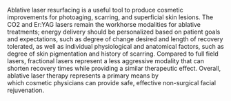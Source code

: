 Ablative laser resurfacing is a useful tool to produce cosmetic improvements for photoaging, scarring, and superficial skin lesions. The CO2 and Er:YAG lasers remain the workhorse modalities for ablative treatments; energy delivery should be personalized based on patient goals and expectations, such as degree of change desired and length of recovery tolerated, as well as individual physiological and anatomical factors, such as degree of skin pigmentation and history of scarring. Compared to full field lasers, fractional lasers represent a less aggressive modality that can shorten recovery times while providing a similar therapeutic effect. Overall, ablative laser therapy represents a primary means by which cosmetic physicians can provide safe, effective non-surgical facial rejuvenation.